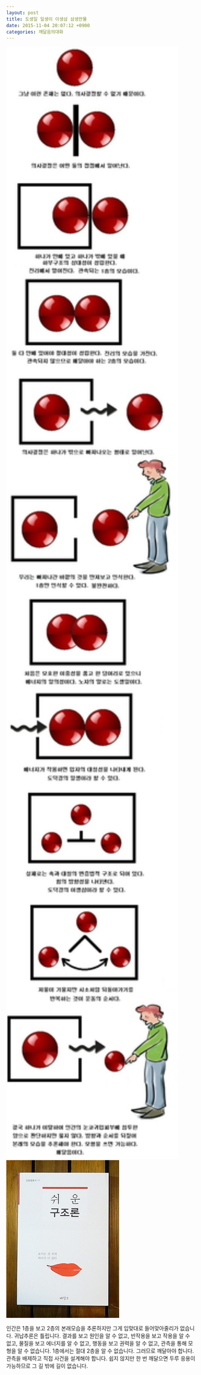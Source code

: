 ```yaml
---
layout: post
title: 도생일 일생이 이생삼 삼생만물
date: 2015-11-04 20:07:12 +0900
categories: 깨달음의대화
---
```


<img src="files/attach/images/198/920/635/48.jpg" alt="48.jpg" width="456" height="2956" /> 

  



<img src="files/attach/images/198/920/635/DSC01488.JPG" alt="DSC01488.JPG" width="300" height="419" />   


  




   
인간은 1층을 보고 2층의 본래모습을 추론하지만 그게 입맞대로 들어맞아줄리가 없습니다. 귀납추론은 틀립니다. 결과를 보고 원인을 알 수 없고, 반작용을 보고 작용을 알 수 없고, 물질을 보고 에너지를 알 수 없고, 행동을 보고 권력을 알 수 없고, 관측을 통해 모형을 알 수 없습니다. 1층에서는 절대 2층을 알 수 없습니다. 그러므로 깨달아야 합니다. 관측을 배제하고 직접 사건을 설계해야 합니다. 쉽지 않지만 한 번 깨달으면 두루 응용이 가능하므로 그 길 밖에 길이 없습니다.